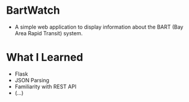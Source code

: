 # BartWatch
- A simple web application to display information about the BART (Bay Area Rapid Transit) system.

# What I Learned
- Flask
- JSON Parsing
- Familiarity with REST API
- (...)
